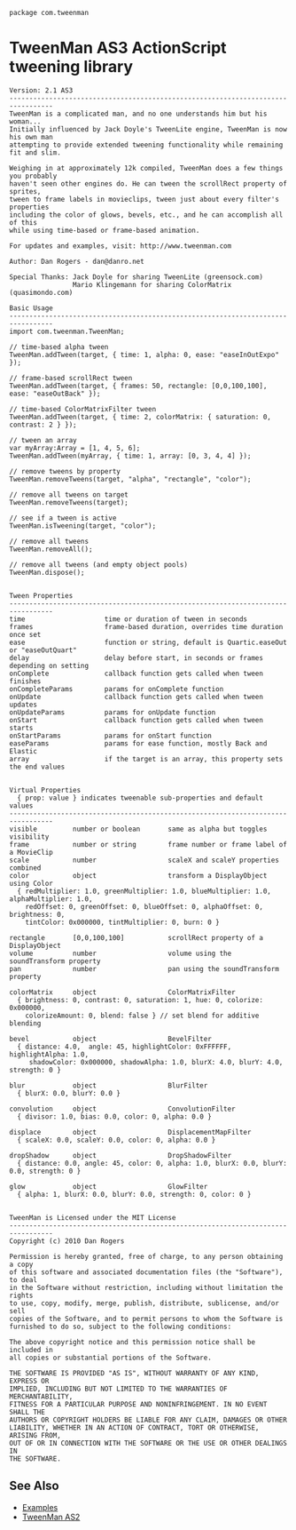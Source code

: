 `package com.tweenman`

TweenMan AS3 ActionScript tweening library
==========================================

	Version: 2.1 AS3
	---------------------------------------------------------------------------------
	TweenMan is a complicated man, and no one understands him but his woman...
	Initially influenced by Jack Doyle's TweenLite engine, TweenMan is now his own man 
	attempting to provide extended tweening functionality while remaining fit and slim.
	
	Weighing in at approximately 12k compiled, TweenMan does a few things you probably 
	haven't seen other engines do. He can tween the scrollRect property of sprites, 
	tween to frame labels in movieclips, tween just about every filter's properties 
	including the color of glows, bevels, etc., and he can accomplish all of this 
	while using time-based or frame-based animation.
	
	For updates and examples, visit: http://www.tweenman.com
	
	Author: Dan Rogers - dan@danro.net
	
	Special Thanks:	Jack Doyle for sharing TweenLite (greensock.com)
					Mario Klingemann for sharing ColorMatrix (quasimondo.com)
	
	Basic Usage
	---------------------------------------------------------------------------------
	import com.tweenman.TweenMan;

	// time-based alpha tween
	TweenMan.addTween(target, { time: 1, alpha: 0, ease: "easeInOutExpo" });

	// frame-based scrollRect tween
	TweenMan.addTween(target, { frames: 50, rectangle: [0,0,100,100], ease: "easeOutBack" });

	// time-based ColorMatrixFilter tween
	TweenMan.addTween(target, { time: 2, colorMatrix: { saturation: 0, contrast: 2 } });

	// tween an array
	var myArray:Array = [1, 4, 5, 6];
	TweenMan.addTween(myArray, { time: 1, array: [0, 3, 4, 4] });

	// remove tweens by property
	TweenMan.removeTweens(target, "alpha", "rectangle", "color");

	// remove all tweens on target
	TweenMan.removeTweens(target);

	// see if a tween is active
	TweenMan.isTweening(target, "color");
	
	// remove all tweens
	TweenMan.removeAll();
	
	// remove all tweens (and empty object pools)
	TweenMan.dispose();


	Tween Properties
	---------------------------------------------------------------------------------
	time					time or duration of tween in seconds
	frames					frame-based duration, overrides time duration once set
	ease					function or string, default is Quartic.easeOut or "easeOutQuart"
	delay					delay before start, in seconds or frames depending on setting
	onComplete				callback function gets called when tween finishes
	onCompleteParams		params for onComplete function
	onUpdate				callback function gets called when tween updates
	onUpdateParams			params for onUpdate function
	onStart					callback function gets called when tween starts
	onStartParams			params for onStart function
	easeParams				params for ease function, mostly Back and Elastic
	array					if the target is an array, this property sets the end values


	Virtual Properties  
	  { prop: value } indicates tweenable sub-properties and default values
	---------------------------------------------------------------------------------
	visible			number or boolean		same as alpha but toggles visibility
	frame			number or string		frame number or frame label of a MovieClip
	scale			number					scaleX and scaleY properties combined
	color			object					transform a DisplayObject using Color
	  { redMultiplier: 1.0, greenMultiplier: 1.0, blueMultiplier: 1.0, alphaMultiplier: 1.0, 
		redOffset: 0, greenOffset: 0, blueOffset: 0, alphaOffset: 0, brightness: 0,
		tintColor: 0x000000, tintMultiplier: 0, burn: 0 }
	
	rectangle		[0,0,100,100]			scrollRect property of a DisplayObject
	volume			number					volume using the soundTransform property
	pan				number					pan using the soundTransform property
	
	colorMatrix		object					ColorMatrixFilter
	  { brightness: 0, contrast: 0, saturation: 1, hue: 0, colorize: 0x000000, 
		colorizeAmount: 0, blend: false } // set blend for additive blending
	
	bevel			object					BevelFilter
	  { distance: 4.0,  angle: 45, highlightColor: 0xFFFFFF, highlightAlpha: 1.0, 
		 shadowColor: 0x000000, shadowAlpha: 1.0, blurX: 4.0, blurY: 4.0, strength: 0 }
	
	blur			object					BlurFilter
	  { blurX: 0.0, blurY: 0.0 }
	
	convolution		object					ConvolutionFilter
	  { divisor: 1.0, bias: 0.0, color: 0, alpha: 0.0 }
	
	displace		object					DisplacementMapFilter
	  { scaleX: 0.0, scaleY: 0.0, color: 0, alpha: 0.0 }
	
	dropShadow		object					DropShadowFilter
	  { distance: 0.0, angle: 45, color: 0, alpha: 1.0, blurX: 0.0, blurY: 0.0, strength: 0 }
	
	glow			object					GlowFilter
	  { alpha: 1, blurX: 0.0, blurY: 0.0, strength: 0, color: 0 }


	TweenMan is Licensed under the MIT License
	---------------------------------------------------------------------------------
	Copyright (c) 2010 Dan Rogers

	Permission is hereby granted, free of charge, to any person obtaining a copy
	of this software and associated documentation files (the "Software"), to deal
	in the Software without restriction, including without limitation the rights
	to use, copy, modify, merge, publish, distribute, sublicense, and/or sell
	copies of the Software, and to permit persons to whom the Software is
	furnished to do so, subject to the following conditions:

	The above copyright notice and this permission notice shall be included in
	all copies or substantial portions of the Software.

	THE SOFTWARE IS PROVIDED "AS IS", WITHOUT WARRANTY OF ANY KIND, EXPRESS OR
	IMPLIED, INCLUDING BUT NOT LIMITED TO THE WARRANTIES OF MERCHANTABILITY,
	FITNESS FOR A PARTICULAR PURPOSE AND NONINFRINGEMENT. IN NO EVENT SHALL THE
	AUTHORS OR COPYRIGHT HOLDERS BE LIABLE FOR ANY CLAIM, DAMAGES OR OTHER
	LIABILITY, WHETHER IN AN ACTION OF CONTRACT, TORT OR OTHERWISE, ARISING FROM,
	OUT OF OR IN CONNECTION WITH THE SOFTWARE OR THE USE OR OTHER DEALINGS IN
	THE SOFTWARE.

See Also
--------

* [Examples](http://github.com/danro/tweenman-examples)
* [TweenMan AS2](http://github.com/danro/tweenman-as2)
